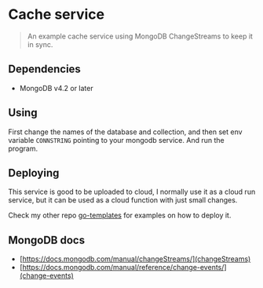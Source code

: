 # Cache service

> An example cache service using MongoDB ChangeStreams to keep
> it in sync.


## Dependencies

- MongoDB v4.2 or later


## Using

First change the names of the database and collection, and then
set env variable `CONNSTRING` pointing to your mongodb service.
And run the program.


## Deploying

This service is good to be uploaded to cloud, I normally use it
as a cloud run service, but it can be used as a cloud function with
just small changes.

Check my other repo [go-templates](https://github.com/blmayer/go-templates.git)
for examples on how to deploy it.


## MongoDB docs

- [https://docs.mongodb.com/manual/changeStreams/](changeStreams)
- [https://docs.mongodb.com/manual/reference/change-events/](change-events)

